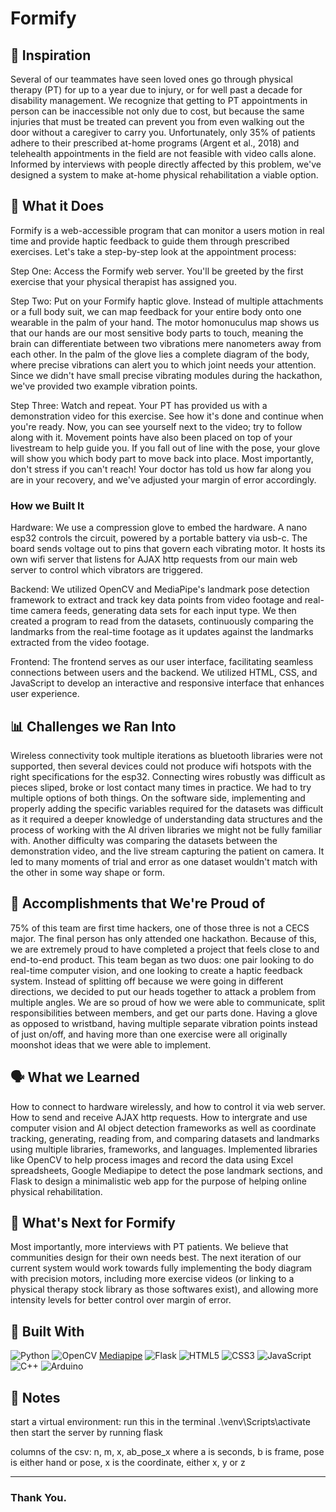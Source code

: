 # Formify

## 💫 Inspiration
Several of our teammates have seen loved ones go through physical therapy (PT) for up to a year due to injury, or for well past a decade for disability management. We recognize that getting to PT appointments in person can be inaccessible not only due to cost, but because the same injuries that must be treated can prevent you from even walking out the door without a caregiver to carry you. Unfortunately, only 35% of patients adhere to their prescribed at-home programs (Argent et al., 2018) and telehealth appointments in the field are not feasible with video calls alone. Informed by interviews with people directly affected by this problem, we've designed a system to make at-home physical rehabilitation a viable option.

## 🦾 What it Does
Formify is a web-accessible program that can monitor a users motion in real time and provide haptic feedback to guide them through prescribed exercises. Let's take a step-by-step look at the appointment process:

Step One: Access the Formify web server. You'll be greeted by the first exercise that your physical therapist has assigned you.

Step Two: Put on your Formify haptic glove. Instead of multiple attachments or a full body suit, we can map feedback for your entire body onto one wearable in the palm of your hand. The motor homonuculus map shows us that our hands are our most sensitive body parts to touch, meaning the brain can differentiate between two vibrations mere nanometers away from each other. In the palm of the glove lies a complete diagram of the body, where precise vibrations can alert you to which joint needs your attention. Since we didn't have small precise vibrating modules during the hackathon, we've provided two example vibration points.

Step Three: Watch and repeat. Your PT has provided us with a demonstration video for this exercise. See how it's done and continue when you're ready. Now, you can see yourself next to the video; try to follow along with it. Movement points have also been placed on top of your livestream to help guide you. If you fall out of line with the pose, your glove will show you which body part to move back into place. Most importantly, don't stress if you can't reach! Your doctor has told us how far along you are in your recovery, and we've adjusted your margin of error accordingly.

### How we Built It
Hardware: We use a compression glove to embed the hardware. A nano esp32 controls the circuit, powered by a portable battery via usb-c. The board sends voltage out to pins that govern each vibrating motor. It hosts its own wifi server that listens for AJAX http requests from our main web server to control which vibrators are triggered.

Backend: We utilized OpenCV and MediaPipe's landmark pose detection framework to extract and track key data points from video footage and real-time camera feeds, generating data sets for each input type. We then created a program to read from the datasets, continuously comparing the landmarks from the real-time footage as it updates against the landmarks extracted from the video footage.

Frontend: The frontend serves as our user interface, facilitating seamless connections between users and the backend. We utilized HTML, CSS, and JavaScript to develop an interactive and responsive interface that enhances user experience.

## 📊 Challenges we Ran Into
Wireless connectivity took multiple iterations as bluetooth libraries were not supported, then several devices could not produce wifi hotspots with the right specifications for the esp32. Connecting wires robustly was difficult as pieces sliped, broke or lost contact many times in practice. We had to try multiple options of both things. On the software side, implementing and properly adding the specific variables required for the datasets was difficult as it required a deeper knowledge of understanding data structures and the process of working with the AI driven libraries we might not be fully familiar with. Another difficulty was comparing the datasets between the demonstration video, and the live stream capturing the patient on camera. It led to many moments of trial and error as one dataset wouldn't match with the other in some way shape or form.

## 🥇 Accomplishments that We're Proud of
75% of this team are first time hackers, one of those three is not a CECS major. The final person has only attended one hackathon. Because of this, we are extremely proud to have completed a project that feels close to and end-to-end product. This team began as two duos: one pair looking to do real-time computer vision, and one looking to create a haptic feedback system. Instead of splitting off because we were going in different directions, we decided to put our heads together to attack a problem from multiple angles. We are so proud of how we were able to communicate, split responsibilities between members, and get our parts done. Having a glove as opposed to wristband, having multiple separate vibration points instead of just on/off, and having more than one exercise were all originally moonshot ideas that we were able to implement.

## 🗣️ What we Learned
How to connect to hardware wirelessly, and how to control it via web server. How to send and receive AJAX http requests. How to intergrate and use computer vision and AI object detection frameworks as well as coordinate tracking, generating, reading from, and comparing datasets and landmarks using multiple libraries, frameworks, and languages. Implemented libraries like OpenCV to help process images and record the data using Excel spreadsheets, Google Mediapipe to detect the pose landmark sections, and Flask to design a minimalistic web app for the purpose of helping online physical rehabilitation.

## 💨 What's Next for Formify
Most importantly, more interviews with PT patients. We believe that communities design for their own needs best. The next iteration of our current system would work towards fully implementing the body diagram with precision motors, including more exercise videos (or linking to a physical therapy stock library as those softwares exist), and allowing more intensity levels for better control over margin of error.

## 🔨 Built With
![Python](https://img.shields.io/badge/python-3670A0?style=for-the-badge&logo=python&logoColor=ffdd54)
![OpenCV](https://img.shields.io/badge/opencv-%23white.svg?style=for-the-badge&logo=opencv&logoColor=white)
[Mediapipe](https://img.shields.io/badge/mediapipe-0097A7.svg?style=for-the-badge&logo=mediapipe&logoColor=white)
![Flask](https://img.shields.io/badge/flask-%23000.svg?style=for-the-badge&logo=flask&logoColor=white)
![HTML5](https://img.shields.io/badge/html5-%23E34F26.svg?style=for-the-badge&logo=html5&logoColor=white)
![CSS3](https://img.shields.io/badge/css3-%231572B6.svg?style=for-the-badge&logo=css3&logoColor=white)
![JavaScript](https://img.shields.io/badge/javascript-%23323330.svg?style=for-the-badge&logo=javascript&logoColor=%23F7DF1E)
![C++](https://img.shields.io/badge/c++-%2300599C.svg?style=for-the-badge&logo=c%2B%2B&logoColor=white)
![Arduino](https://img.shields.io/badge/-Arduino-00979D?style=for-the-badge&logo=Arduino&logoColor=white)

## 📖 Notes
start a virtual environment: run this in the terminal .\venv\Scripts\activate
then start the server by running flask 

columns of the csv: n, m, x, ab_pose_x where a is seconds, b is frame, pose is either hand or pose, x is the coordinate, either x, y or z

---

### Thank You.
